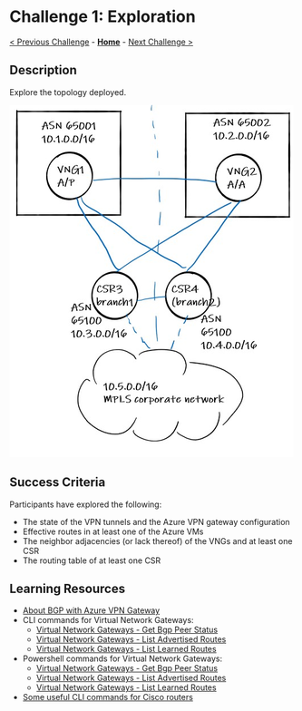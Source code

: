 # Challenge 1: Exploration

[< Previous Challenge](./00-lab_setup.md) - **[Home](../README.md)** - [Next Challenge >](./02-enable_bgp.md)

## Description

Explore the topology deployed.

![](Images/bgp.png)

## Success Criteria

Participants have explored the following:

- The state of the VPN tunnels and the Azure VPN gateway configuration
- Effective routes in at least one of the Azure VMs
- The neighbor adjacencies (or lack thereof) of the VNGs and at least one CSR
- The routing table of at least one CSR

## Learning Resources

- [About BGP with Azure VPN Gateway](https://docs.microsoft.com/en-us/azure/vpn-gateway/vpn-gateway-bgp-overview)
- CLI commands for Virtual Network Gateways:
    - [Virtual Network Gateways - Get Bgp Peer Status](https://docs.microsoft.com/cli/azure/network/vnet-gateway?view=azure-cli-latest#az_network_vnet_gateway_list_bgp_peer_status)
    - [Virtual Network Gateways - List Advertised Routes](https://docs.microsoft.com/cli/azure/network/vnet-gateway?view=azure-cli-latest#az_network_vnet_gateway_list_advertised_routes)
    - [Virtual Network Gateways - List Learned Routes](https://docs.microsoft.com/cli/azure/network/vnet-gateway?view=azure-cli-latest#az_network_vnet_gateway_list_learned_routes)
- Powershell commands for Virtual Network Gateways:
    - [Virtual Network Gateways - Get Bgp Peer Status](https://docs.microsoft.com/powershell/module/az.network/get-azvirtualnetworkgatewaybgppeerstatus?view=azps-5.1.0)
    - [Virtual Network Gateways - List Advertised Routes](https://docs.microsoft.com/powershell/module/az.network/get-azvirtualnetworkgatewayadvertisedroute?view=azps-5.1.0)
    - [Virtual Network Gateways - List Learned Routes](https://docs.microsoft.com/powershell/module/az.network/get-azvirtualnetworkgatewaylearnedroute?view=azps-5.1.0)
- [Some useful CLI commands for Cisco routers](./Resources/cisco_cheatsheet.md)
